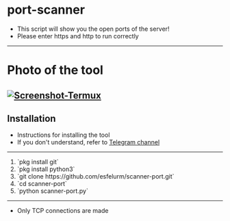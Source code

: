 # port-scanner

- This script will show you the open ports of the server! 
- Please enter https and http to run correctly 
-------------------
# Photo of the tool 
<a href="https://ibb.co/6mKQsxn"><img src="https://i.ibb.co/nbXpkvg/Screenshot-Termux.jpg" alt="Screenshot-Termux" border="0"></a>
-------------------
## Installation 
- Instructions for installing the tool 
- If you don't understand, refer to <a href="https://t.me/esfelurm">Telegram channel</a>
-----------------------
<ol>
<li> `pkg install git` </li>

<li> `pkg install python3` </li>

<li> `git clone https://github.com/esfelurm/scanner-port.git` </li>

<li> `cd scanner-port` </li>

<li> `python scanner-port.py` </li>
</ol>

-------------------------

- Only TCP connections are made 
